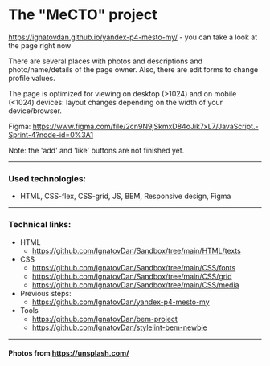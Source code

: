 # The "MeCTO" project

https://ignatovdan.github.io/yandex-p4-mesto-my/ - you can take a look at the page right now

There are several places with photos and descriptions and photo/name/details of the page owner. Also, there are edit forms to change profile values.

The page is optimized for viewing on desktop (>1024) and on mobile (<1024) devices: layout changes depending on the width of your device/browser.

Figma: https://www.figma.com/file/2cn9N9jSkmxD84oJik7xL7/JavaScript.-Sprint-4?node-id=0%3A1

Note: the 'add' and 'like' buttons are not finished yet.

---
### Used technologies:
- HTML, CSS-flex, CSS-grid, JS, BEM, Responsive design, Figma

---
### Technical links:

- HTML
  - https://github.com/IgnatovDan/Sandbox/tree/main/HTML/texts
- CSS
  - https://github.com/IgnatovDan/Sandbox/tree/main/CSS/fonts
  - https://github.com/IgnatovDan/Sandbox/tree/main/CSS/grid
  - https://github.com/IgnatovDan/Sandbox/tree/main/CSS/media
- Previous steps:
  - https://github.com/IgnatovDan/yandex-p4-mesto-my
- Tools
  - https://github.com/IgnatovDan/bem-project
  - https://github.com/IgnatovDan/stylelint-bem-newbie

---
#### Photos from https://unsplash.com/

